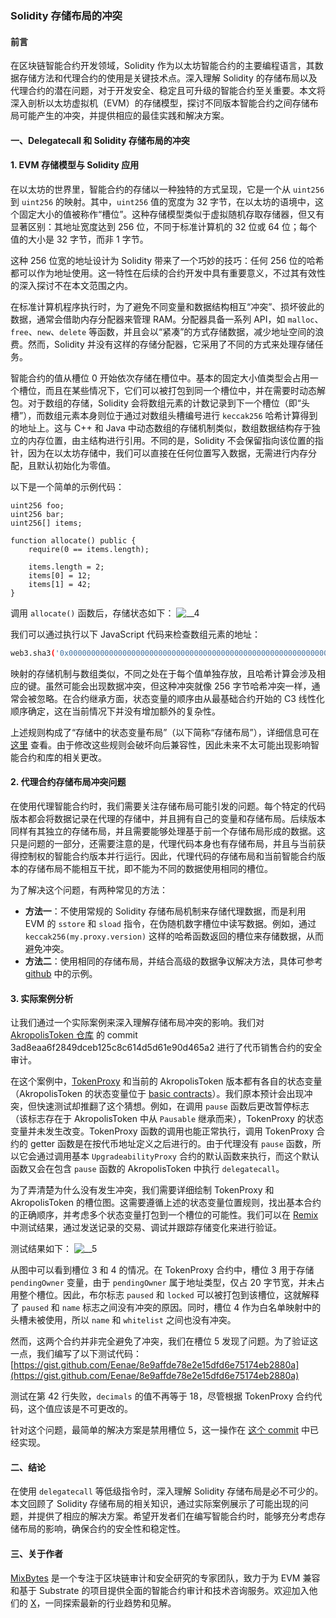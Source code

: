 ### Solidity 存储布局的冲突

#### 前言
在区块链智能合约开发领域，Solidity 作为以太坊智能合约的主要编程语言，其数据存储方法和代理合约的使用是关键技术点。深入理解 Solidity 的存储布局以及代理合约的潜在问题，对于开发安全、稳定且可升级的智能合约至关重要。本文将深入剖析以太坊虚拟机（EVM）的存储模型，探讨不同版本智能合约之间存储布局可能产生的冲突，并提供相应的最佳实践和解决方案。

#### 一、Delegatecall 和 Solidity 存储布局的冲突

#### 1. EVM 存储模型与 Solidity 应用
在以太坊的世界里，智能合约的存储以一种独特的方式呈现，它是一个从 `uint256` 到 `uint256` 的映射。其中，`uint256` 值的宽度为 32 字节，在以太坊的语境中，这个固定大小的值被称作“槽位”。这种存储模型类似于虚拟随机存取存储器，但又有显著区别：其地址宽度达到 256 位，不同于标准计算机的 32 位或 64 位；每个值的大小是 32 字节，而非 1 字节。

这种 256 位宽的地址设计为 Solidity 带来了一个巧妙的技巧：任何 256 位的哈希都可以作为地址使用。这一特性在后续的合约开发中具有重要意义，不过其有效性的深入探讨不在本文范围之内。

在标准计算机程序执行时，为了避免不同变量和数据结构相互“冲突”、损坏彼此的数据，通常会借助内存分配器来管理 RAM。分配器具备一系列 API，如 `malloc`、`free`、`new`、`delete` 等函数，并且会以“紧凑”的方式存储数据，减少地址空间的浪费。然而，Solidity 并没有这样的存储分配器，它采用了不同的方式来处理存储任务。

智能合约的值从槽位 0 开始依次存储在槽位中。基本的固定大小值类型会占用一个槽位，而且在某些情况下，它们可以被打包到同一个槽位中，并在需要时动态解包。对于数组的存储，Solidity 会将数组元素的计数记录到下一个槽位（即“头槽”），而数组元素本身则位于通过对数组头槽编号进行 `keccak256` 哈希计算得到的地址上。这与 C++ 和 Java 中动态数组的存储机制类似，数组数据结构存于独立的内存位置，由主结构进行引用。不同的是，Solidity 不会保留指向该位置的指针，因为在以太坊存储中，我们可以直接在任何位置写入数据，无需进行内存分配，且默认初始化为零值。

以下是一个简单的示例代码：
```Solidity
uint256 foo;
uint256 bar;
uint256[] items;

function allocate() public {
    require(0 == items.length);

    items.length = 2;
    items[0] = 12;
    items[1] = 42;
}
```
调用 `allocate()` 函数后，存储状态如下：
![__4](https://github.com/user-attachments/assets/133a4230-a36b-4686-a46e-ef48dc1fd00f)

我们可以通过执行以下 JavaScript 代码来检查数组元素的地址：
```bash
web3.sha3('0x00000000000000000000000000000000000000000000000000000000000000002', {encoding: 'hex'})
```

映射的存储机制与数组类似，不同之处在于每个值单独存放，且哈希计算会涉及相应的键。虽然可能会出现数据冲突，但这种冲突就像 256 字节哈希冲突一样，通常会被忽略。在合约继承方面，状态变量的顺序由从最基础合约开始的 C3 线性化顺序确定，这在当前情况下并没有增加额外的复杂性。

上述规则构成了“存储中的状态变量布局”（以下简称“存储布局”），详细信息可在 [这里](https://solidity.readthedocs.io/en/v0.5.4/miscellaneous.html#layout-of-state-variables-in-storage) 查看。由于修改这些规则会破坏向后兼容性，因此未来不太可能出现影响智能合约和库的相关更改。

#### 2. 代理合约存储布局冲突问题
在使用代理智能合约时，我们需要关注存储布局可能引发的问题。每个特定的代码版本都会将数据记录在代理的存储中，并且拥有自己的变量和存储布局。后续版本同样有其独立的存储布局，并且需要能够处理基于前一个存储布局形成的数据。这只是问题的一部分，还需要注意的是，代理代码本身也有存储布局，并且与当前获得控制权的智能合约版本并行运行。因此，代理代码的存储布局和当前智能合约版本的存储布局不能相互干扰，即不能为不同的数据使用相同的槽位。

为了解决这个问题，有两种常见的方法：
- **方法一**：不使用常规的 Solidity 存储布局机制来存储代理数据，而是利用 EVM 的 `sstore` 和 `sload` 指令，在伪随机数字槽位中读写数据。例如，通过 `keccak256(my.proxy.version)` 这样的哈希函数返回的槽位来存储数据，从而避免冲突。
- **方法二**：使用相同的存储布局，并结合高级的数据争议解决方法，具体可参考 [github](https://github.com/poanetwork/poa-bridge-contracts/blob/master/contracts/upgradeability/EternalStorage.sol) 中的示例。

#### 3. 实际案例分析
让我们通过一个实际案例来深入理解存储布局冲突的影响。我们对 [AkropolisToken 仓库](https://github.com/akropolisio/AkropolisToken/tree/3ad8eaa6f2849dceb125c8c614d5d61e90d465a2/contracts) 的 commit 3ad8eaa6f2849dceb125c8c614d5d61e90d465a2 进行了代币销售合约的安全审计。

在这个案例中，[TokenProxy](https://github.com/akropolisio/AkropolisToken/blob/3ad8eaa6f2849dceb125c8c614d5d61e90d465a2/contracts/token/TokenProxy.sol#L13) 和当前的 AkropolisToken 版本都有各自的状态变量（AkropolisToken 的状态变量位于 [basic contracts](https://github.com/akropolisio/AkropolisToken/blob/3ad8eaa6f2849dceb125c8c614d5d61e90d465a2/contracts/token/AkropolisToken.sol#L14)）。我们原本预计会出现冲突，但快速测试却推翻了这个猜想。例如，在调用 `pause` 函数后更改暂停标志（该标志存在于 AkropolisToken 中从 `Pausable` 继承而来），TokenProxy 的状态变量并未发生改变。TokenProxy 函数的调用也能正常执行，调用 TokenProxy 合约的 getter 函数是在按代币地址定义之后进行的。由于代理没有 `pause` 函数，所以它会通过调用基本 `UpgradeabilityProxy` 合约的默认函数来执行，而这个默认函数又会在包含 `pause` 函数的 AkropolisToken 中执行 `delegatecall`。

为了弄清楚为什么没有发生冲突，我们需要详细绘制 TokenProxy 和 AkropolisToken 的槽位图。这需要遵循上述的状态变量位置规则，找出基本合约的正确顺序，并考虑多个状态变量打包到一个槽位的可能性。我们可以在 [Remix](http://remix.ethereum.org/) 中测试结果，通过发送记录的交易、调试并跟踪存储变化来进行验证。

测试结果如下：
![__5](https://github.com/user-attachments/assets/3afeb720-a8ce-4f96-92bb-64f86c1f05ea)


从图中可以看到槽位 3 和 4 的情况。在 TokenProxy 合约中，槽位 3 用于存储 `pendingOwner` 变量，由于 `pendingOwner` 属于地址类型，仅占 20 字节宽，并未占用整个槽位。因此，布尔标志 `paused` 和 `locked` 可以被打包到该槽位，这就解释了 `paused` 和 `name` 标志之间没有冲突的原因。同时，槽位 4 作为白名单映射中的头槽未被使用，所以 `name` 和 `whitelist` 之间也没有冲突。

然而，这两个合约并非完全避免了冲突，我们在槽位 5 发现了问题。为了验证这一点，我们编写了以下测试代码：
[https://gist.github.com/Eenae/8e9affde78e2e15dfd6e75174eb2880a](https://gist.github.com/Eenae/8e9affde78e2e15dfd6e75174eb2880a)

测试在第 42 行失败，`decimals` 的值不再等于 18，尽管根据 TokenProxy 合约代码，这个值应该是不可更改的。

针对这个问题，最简单的解决方案是禁用槽位 5，这一操作在 [这个 commit](https://github.com/akropolisio/AkropolisToken/commit/79565a351c74d7fc668ef96927a68876521e37df#diff-0948e2549d2df649c826386a1effd1e1L19) 中已经实现。

#### 二、结论
在使用 `delegatecall` 等低级指令时，深入理解 Solidity 存储布局是必不可少的。本文回顾了 Solidity 存储布局的相关知识，通过实际案例展示了可能出现的问题，并提供了相应的解决方案。希望开发者们在编写智能合约时，能够充分考虑存储布局的影响，确保合约的安全性和稳定性。

#### 三、关于作者
[MixBytes](https://mixbytes.io/) 是一个专注于区块链审计和安全研究的专家团队，致力于为 EVM 兼容和基于 Substrate 的项目提供全面的智能合约审计和技术咨询服务。欢迎加入他们的 [X](https://twitter.com/MixBytes)，一同探索最新的行业趋势和见解。 
